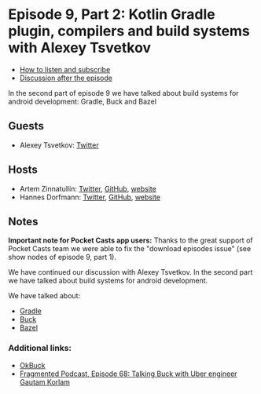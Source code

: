 # Episode 9, Part 2: Kotlin Gradle plugin, compilers and build systems with Alexey Tsvetkov

* [How to listen and subscribe](https://github.com/artem-zinnatullin/TheContext-Podcast)
* [Discussion after the episode](https://github.com/artem-zinnatullin/TheContext-Podcast/issues/62)

In the second part of episode 9 we have talked about build systems for android development: Gradle, Buck and Bazel

## Guests

* Alexey Tsvetkov: [Twitter](https://twitter.com/tsvtkv)

## Hosts

* Artem Zinnatullin: [Twitter](https://twitter.com/artemzin), [GitHub](https://github.com/artem-zinnatullin), [website](https://artemzin.com)
* Hannes Dorfmann: [Twitter](https://twitter.com/sockeqwe), [GitHub](https://github.com/sockeqwe), [website](http://hannesdorfmann.com)

## Notes

**Important note for Pocket Casts app users:**
Thanks to the great support of Pocket Casts team we were able to fix the "download episodes issue" (see show nodes of episode 9, part 1).

We have continued our discussion with Alexey Tsvetkov. In the second part we have talked about build systems for android development.

We have talked about:

 - [Gradle](https://gradle.org)
 - [Buck](https://buckbuild.com)
 - [Bazel](https://bazel.build)

### Additional links:

 - [OkBuck](https://github.com/uber/okbuck)
 - [Fragmented Podcast, Episode 68: Talking Buck with Uber engineer Gautam Korlam](http://fragmentedpodcast.com/episodes/68/)

